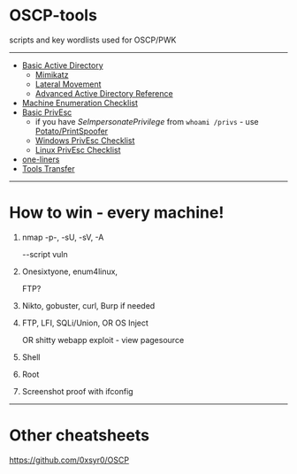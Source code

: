 # OSCP-tools
scripts and key wordlists used for OSCP/PWK

* * *
- [Basic Active Directory](https://github.com/conma293/OSCP-tools/blob/master/cheatsheets/BasicAD.md)
  -  [Mimikatz](https://github.com/conma293/OSCP-tools/blob/master/cheatsheets/BasicAD.md#mimikatz)
  -  [Lateral Movement](https://github.com/conma293/OSCP-tools/blob/master/cheatsheets/BasicAD.md#lateral-movement)
  -  [Advanced Active Directory Reference](https://github.com/conma293/CRTP/blob/main/%23Commands%20Ref.md)
- [Machine Enumeration Checklist](https://github.com/conma293/OSCP-tools/blob/master/Checklist.md)
- [Basic PrivEsc](https://github.com/conma293/OSCP-tools/blob/master/Checklist.md#privilege-escalation---exploits)
  - if you have _SeImpersonatePrivilege_ from ```whoami /privs``` - use [Potato/PrintSpoofer](https://book.hacktricks.xyz/windows-hardening/windows-local-privilege-escalation/roguepotato-and-printspoofer)
  - [Windows PrivEsc Checklist](https://github.com/conma293/OSCP-tools/blob/master/Checklist.md#priv-esc-windows-check-list)
  - [Linux PrivEsc Checklist](https://github.com/conma293/OSCP-tools/blob/master/Checklist.md#priv-esc-linux-check-list)
- [one-liners](https://github.com/conma293/OSCP-tools/blob/master/cheatsheets/Oneliners.md)
- [Tools Transfer](https://github.com/conma293/OSCP-tools/blob/master/cheatsheets/transfer.md)

* * *

# How to win - every machine!
1. nmap -p-, -sU, -sV, -A 

   --script vuln

2. Onesixtyone, enum4linux,

   FTP?

3. Nikto, gobuster, curl,
Burp if needed

4. FTP, LFI, SQLi/Union, OR OS Inject

   OR 
   shitty webapp exploit - view pagesource

5. Shell
6. Root
7. Screenshot proof with ifconfig

* * * 
# Other cheatsheets

https://github.com/0xsyr0/OSCP
